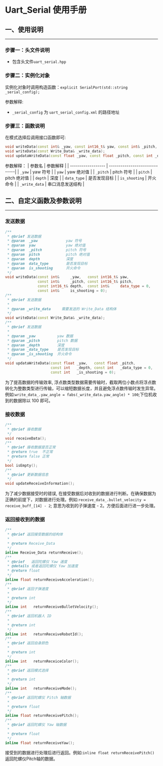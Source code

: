 # Uart_Serial 使用手册


## 一、使用说明

---

### 步骤一：头文件说明

- 包含头文件`uart_serial.hpp`

### 步骤二：实例化对象

实例化对象时调用构造函数：`explicit SerialPort(std::string _serial_config);`

参数解释:
- `_serial_config` 为 `uart_serial_config.xml` 的路径地址
  
### 步骤三：函数说明

在模式选择后调用接口函数即可:

  ```cpp
  void writeData(const int& _yaw, const int16_t& yaw, const int& _pitch, const int16_t& pitch, const int16_t& depth, const int&  data_type = 0, const int& is_shooting = 0);
  void writeData(const Write_Data& _write_data);
  void updataWriteData(const float _yaw, const float _pitch, const int _depth, const int _data_type = 0, const int _is_shooting = 0);
  ```
  参数解释：
  |      参数名         |           参数解释             |
  | ------------------ | ------------------------------|
  | `_yaw`             | yaw 符号                      |
  | `yaw`              | yaw 绝对值                     | 
  | `_pitch`           | pitch 符号                     |
  | `pitch`            | pitch 绝对值                   |
  | `depth`            | 深度                           |
  | `data_type`        | 是否发现目标                    | 
  | `is_shooting`      | 开火命令                       |
  | `_write_data`      | 串口消息发送结构                |

## 二、自定义函数及参数说明

---

### 发送数据

  ```cpp
  /**
   * @brief 发送数据
   * @param  _yaw             yaw 符号
   * @param  yaw              yaw 绝对值
   * @param  _pitch           pitch 符号
   * @param  pitch            pitch 绝对值
   * @param  depth            深度
   * @param  data_type        是否发现目标
   * @param  is_shooting      开火命令
   */
  void writeData(const int&     _yaw,   const int16_t& yaw,
                 const int&     _pitch, const int16_t& pitch,
                 const int16_t& depth,  const int&     data_type = 0,
                 const int&     is_shooting = 0);
  /**
   * @brief 发送数据
   *
   * @param _write_data     需要发送的 Write_Data 结构体
   */
  void writeData(const Write_Data& _write_data);
  /**
   * @brief 发送数据
   *
   * @param _yaw          yaw 数据
   * @param _pitch        pitch 数据
   * @param _depth        深度
   * @param _data_type    是否发现目标
   * @param _is_shooting  开火命令
   */
  void updataWriteData(const float _yaw,   const float _pitch,
                       const int   _depth, const int   _data_type = 0,
                       const int   _is_shooting = 0);
  ```
  为了提高数据的传输效率, 浮点数类型数据需要传输时，截取两位小数点将浮点数转化为整数类型进行传输，可以缩短数据长度，并且避免浮点数传输时发生异常。例如:`write_data_.yaw_angle = fabs(_write_data.yaw_angle) * 100`;下位机收到的数据除以 100 即可。

### 接收数据

  ```cpp
  /**
   * @brief 接收数据
   */
  void receiveData();
  /**
   * @brief 接收数据是否正常
   * @return true  不正常
   * @return false 正常
   */
  bool isEmpty();
  /**
   * @brief 更新数据信息
   */
  void updateReceiveInformation();
  ```
  为了减少数据接受时的错误, 在接受数据后对收到的数据进行判断。在确保数据为正确的前提下，对数据进行处理。例如:`receive_data_.bullet_velocity = receive_buff_[14] - 2`; 意思为收到的子弹速度 - 2。方便后面进行进一步处理。
### 返回接收到的数据

  ```cpp
  /**
   * @brief 返回接受数据的结构体
   * 
   * @return Receive_Data 
   */
  inline Receive_Data returnReceive();
  /**
   * @brief   返回陀螺仪 Yaw 速度
   * @details 或者返回陀螺仪 Yaw 加速度
   * @return float 
   */
  inline float returnReceiveAcceleration();
  /**
   * @brief 返回子弹速度
   * 
   * @return int 
   */
  inline int   returnReceiveBulletVelocity();
  /**
   * @brief 返回机器人 ID
   * 
   * @return int 
   */
  inline int   returnReceiveRobotId();
  /**
   * @brief 返回自身颜色
   * 
   * @return int 
   */
  inline int   returnReceiceColor();
  /**
   * @brief 返回模式选择
   * 
   * @return int 
   */
  inline int   returnReceiveMode();
  /**
   * @brief 返回陀螺仪 Pitch 轴数据
   * 
   * @return float 
   */
  inline float returnReceivePitch();
  /**
   * @brief 返回陀螺仪 Yaw 轴数据
   * 
   * @return float 
   */
  inline float returnReceiveYaw();
  ```
  接受到的数据进行处理后进行返回。例如:`inline float returnReceivePitch()`返回陀螺仪Pitch轴的数据。